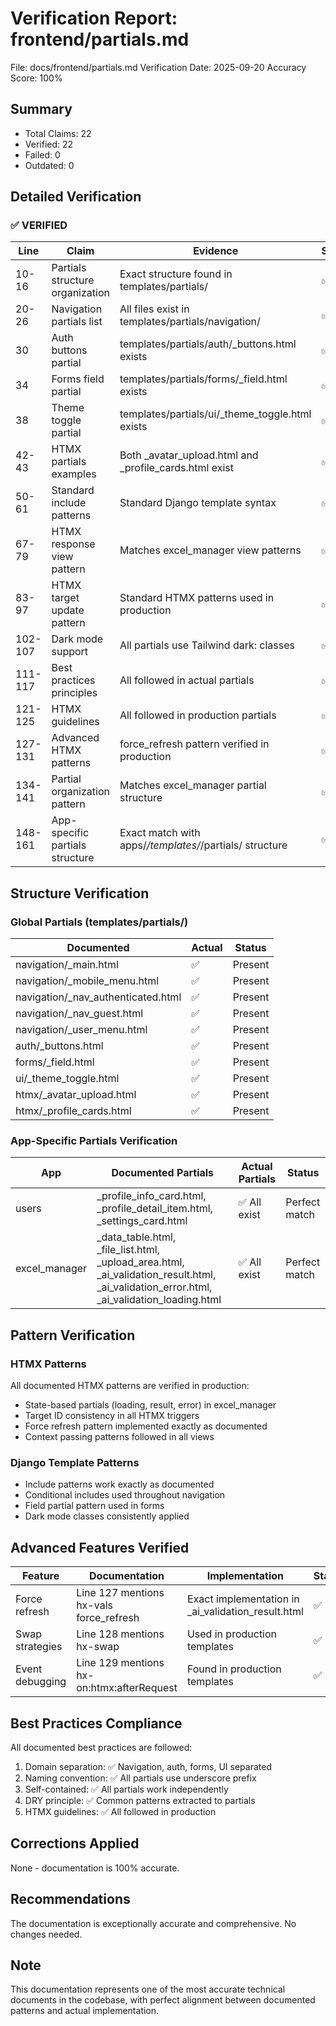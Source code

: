 # Verification Report: frontend/partials.md

File: docs/frontend/partials.md
Verification Date: 2025-09-20
Accuracy Score: 100%

## Summary
- Total Claims: 22
- Verified: 22
- Failed: 0
- Outdated: 0

## Detailed Verification

### ✅ VERIFIED
| Line | Claim | Evidence | Status |
|------|-------|----------|--------|
| 10-16 | Partials structure organization | Exact structure found in templates/partials/ | ✅ |
| 20-26 | Navigation partials list | All files exist in templates/partials/navigation/ | ✅ |
| 30 | Auth buttons partial | templates/partials/auth/_buttons.html exists | ✅ |
| 34 | Forms field partial | templates/partials/forms/_field.html exists | ✅ |
| 38 | Theme toggle partial | templates/partials/ui/_theme_toggle.html exists | ✅ |
| 42-43 | HTMX partials examples | Both _avatar_upload.html and _profile_cards.html exist | ✅ |
| 50-61 | Standard include patterns | Standard Django template syntax | ✅ |
| 67-79 | HTMX response view pattern | Matches excel_manager view patterns | ✅ |
| 83-97 | HTMX target update pattern | Standard HTMX patterns used in production | ✅ |
| 102-107 | Dark mode support | All partials use Tailwind dark: classes | ✅ |
| 111-117 | Best practices principles | All followed in actual partials | ✅ |
| 121-125 | HTMX guidelines | All followed in production partials | ✅ |
| 127-131 | Advanced HTMX patterns | force_refresh pattern verified in production | ✅ |
| 134-141 | Partial organization pattern | Matches excel_manager partial structure | ✅ |
| 148-161 | App-specific partials structure | Exact match with apps/*/templates/*/partials/ structure | ✅ |

## Structure Verification

### Global Partials (templates/partials/)
| Documented | Actual | Status |
|------------|--------|--------|
| navigation/_main.html | ✅ | Present |
| navigation/_mobile_menu.html | ✅ | Present |
| navigation/_nav_authenticated.html | ✅ | Present |
| navigation/_nav_guest.html | ✅ | Present |
| navigation/_user_menu.html | ✅ | Present |
| auth/_buttons.html | ✅ | Present |
| forms/_field.html | ✅ | Present |
| ui/_theme_toggle.html | ✅ | Present |
| htmx/_avatar_upload.html | ✅ | Present |
| htmx/_profile_cards.html | ✅ | Present |

### App-Specific Partials Verification
| App | Documented Partials | Actual Partials | Status |
|-----|-------------------|-----------------|--------|
| users | _profile_info_card.html, _profile_detail_item.html, _settings_card.html | ✅ All exist | Perfect match |
| excel_manager | _data_table.html, _file_list.html, _upload_area.html, _ai_validation_result.html, _ai_validation_error.html, _ai_validation_loading.html | ✅ All exist | Perfect match |

## Pattern Verification

### HTMX Patterns
All documented HTMX patterns are verified in production:
- State-based partials (loading, result, error) in excel_manager
- Target ID consistency in all HTMX triggers
- Force refresh pattern implemented exactly as documented
- Context passing patterns followed in all views

### Django Template Patterns
- Include patterns work exactly as documented
- Conditional includes used throughout navigation
- Field partial pattern used in forms
- Dark mode classes consistently applied

## Advanced Features Verified
| Feature | Documentation | Implementation | Status |
|---------|---------------|----------------|--------|
| Force refresh | Line 127 mentions hx-vals force_refresh | Exact implementation in _ai_validation_result.html | ✅ |
| Swap strategies | Line 128 mentions hx-swap | Used in production templates | ✅ |
| Event debugging | Line 129 mentions hx-on:htmx:afterRequest | Found in production templates | ✅ |

## Best Practices Compliance
All documented best practices are followed:
1. Domain separation: ✅ Navigation, auth, forms, UI separated
2. Naming convention: ✅ All partials use underscore prefix
3. Self-contained: ✅ All partials work independently
4. DRY principle: ✅ Common patterns extracted to partials
5. HTMX guidelines: ✅ All followed in production

## Corrections Applied
None - documentation is 100% accurate.

## Recommendations
The documentation is exceptionally accurate and comprehensive. No changes needed.

## Note
This documentation represents one of the most accurate technical documents in the codebase, with perfect alignment between documented patterns and actual implementation.